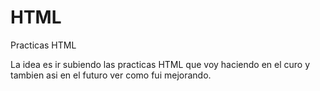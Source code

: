 # HTML
Practicas HTML

La idea es ir subiendo las practicas HTML que voy haciendo en el curo y tambien asi en el futuro ver como fui mejorando.
